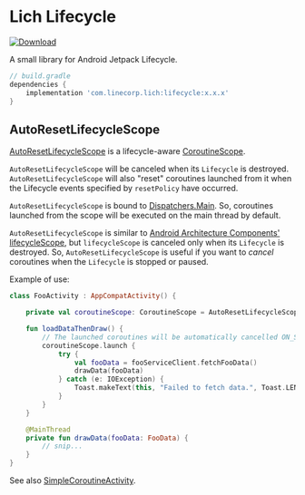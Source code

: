 # Lich Lifecycle

[ ![Download](https://api.bintray.com/packages/line/lich/lifecycle/images/download.svg) ](https://bintray.com/line/lich/lifecycle/_latestVersion)

A small library for Android Jetpack Lifecycle.

```groovy
// build.gradle
dependencies {
    implementation 'com.linecorp.lich:lifecycle:x.x.x'
}
```

## AutoResetLifecycleScope

[AutoResetLifecycleScope](src/main/java/com/linecorp/lich/lifecycle/AutoResetLifecycleScope.kt)
is a lifecycle-aware
[CoroutineScope](https://kotlin.github.io/kotlinx.coroutines/kotlinx-coroutines-core/kotlinx.coroutines/-coroutine-scope/).

`AutoResetLifecycleScope` will be canceled when its `Lifecycle` is destroyed.
`AutoResetLifecycleScope` will also "reset" coroutines launched from it when the Lifecycle events
specified by `resetPolicy` have occurred.

`AutoResetLifecycleScope` is bound to
[Dispatchers.Main](https://kotlin.github.io/kotlinx.coroutines/kotlinx-coroutines-core/kotlinx.coroutines/-dispatchers/-main.html).
So, coroutines launched from the scope will be executed on the main thread by default.

`AutoResetLifecycleScope` is similar to
[Android Architecture Components' lifecycleScope](https://developer.android.com/reference/kotlin/androidx/lifecycle/package-summary.html#lifecyclescope),
but `lifecycleScope` is canceled only when its `Lifecycle` is destroyed.
So, `AutoResetLifecycleScope` is useful if you want to *cancel* coroutines when the `Lifecycle` is
stopped or paused.

Example of use:
```kotlin
class FooActivity : AppCompatActivity() {

    private val coroutineScope: CoroutineScope = AutoResetLifecycleScope(this)

    fun loadDataThenDraw() {
        // The launched coroutines will be automatically cancelled ON_STOP and ON_DESTROY.
        coroutineScope.launch {
            try {
                val fooData = fooServiceClient.fetchFooData()
                drawData(fooData)
            } catch (e: IOException) {
                Toast.makeText(this, "Failed to fetch data.", Toast.LENGTH_SHORT).show()
            }
        }
    }

    @MainThread
    private fun drawData(fooData: FooData) {
        // snip...
    }
}
```
See also
[SimpleCoroutineActivity](../sample_app/src/main/java/com/linecorp/lich/sample/simplecoroutine/SimpleCoroutineActivity.kt).
